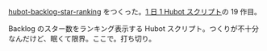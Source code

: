 [hubot-backlog-star-ranking][gh:bouzuya/hubot-backlog-star-ranking] をつくった。[1 日 1 Hubot スクリプト][hubot-script-per-day]の 19 作目。

Backlog のスター数をランキング表示する Hubot スクリプト。つくりが不十分なんだけど、眠くて限界。ここで。打ち切り。

[gh:bouzuya/hubot-backlog-star-ranking]: https://github.com/bouzuya/hubot-backlog-star-ranking
[hubot-script-per-day]: https://blog.bouzuya.net/posts?tags=hubot-script-per-day
